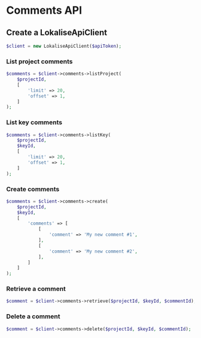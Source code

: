 # Comments API

## Create a LokaliseApiClient

```php
$client = new LokaliseApiClient($apiToken);
```

### List project comments

```php
$comments = $client->comments->listProject(
    $projectId,
    [
        'limit' => 20,
        'offset' => 1,
    ]
);
```

### List key comments

```php
$comments = $client->comments->listKey(
    $projectId,
    $keyId,
    [
        'limit' => 20,
        'offset' => 1,
    ]
); 
```

### Create comments

```php
$comments = $client->comments->create(
    $projectId,
    $keyId,
    [
        'comments' => [
            [
                'comment' => 'My new comment #1',
            ],
            [
                'comment' => 'My new comment #2',
            ],
        ]
    ]
);
```

### Retrieve a comment

```php
$comment = $client->comments->retrieve($projectId, $keyId, $commentId);
```

### Delete a comment

```php
$comment = $client->comments->delete($projectId, $keyId, $commentId);
```
